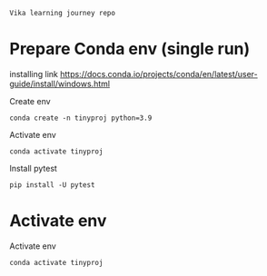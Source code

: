 ```Vika learning journey repo```

# Prepare Conda env (single run)
installing link
 https://docs.conda.io/projects/conda/en/latest/user-guide/install/windows.html

Create env
```
conda create -n tinyproj python=3.9
```

Activate env
``` 
conda activate tinyproj
```

Install pytest
```
pip install -U pytest
```


# Activate env
Activate env
``` 
conda activate tinyproj
```
